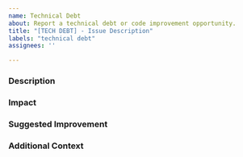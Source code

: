 ```yaml
---
name: Technical Debt
about: Report a technical debt or code improvement opportunity.
title: "[TECH DEBT] - Issue Description"
labels: "technical debt"
assignees: ''

---
```


### Description
<!-- Describe the technical debt in detail. -->

### Impact
<!-- How does this technical debt impact the codebase or project? -->

### Suggested Improvement
<!-- Suggest any potential improvements or steps to reduce technical debt. -->

### Additional Context
<!-- Provide any other context or suggestions for improving the codebase. -->
